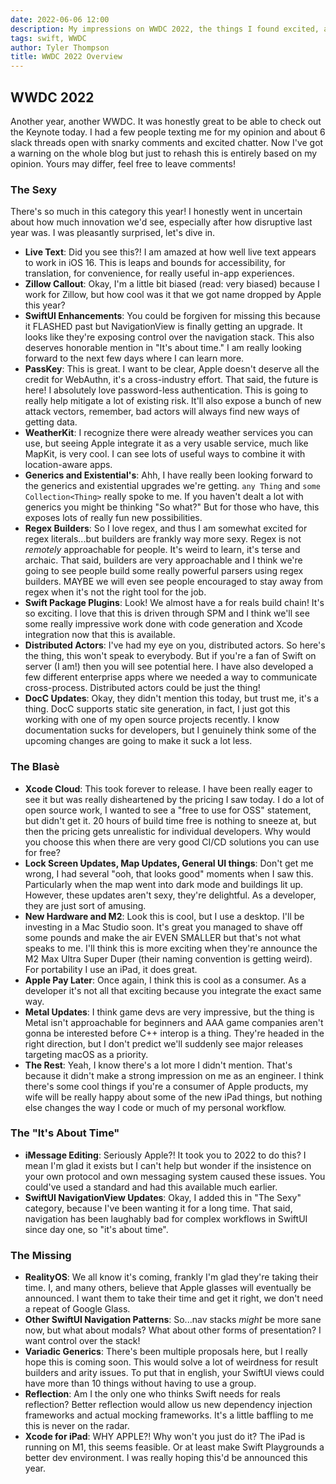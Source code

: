```yaml
---
date: 2022-06-06 12:00
description: My impressions on WWDC 2022, the things I found excited, and areas I intend to explore next.
tags: swift, WWDC
author: Tyler Thompson
title: WWDC 2022 Overview
---
```


## WWDC 2022
Another year, another WWDC. It was honestly great to be able to check out the Keynote today. I had a few people texting me for my opinion and about 6 slack threads open with snarky comments and excited chatter. Now I've got a warning on the whole blog but just to rehash this is entirely based on my opinion. Yours may differ, feel free to leave comments!

### The Sexy
There's so much in this category this year! I honestly went in uncertain about how much innovation we'd see, especially after how disruptive last year was. I was pleasantly surprised, let's dive in.

- **Live Text**: Did you see this?! I am amazed at how well live text appears to work in iOS 16. This is leaps and bounds for accessibility, for translation, for convenience, for really useful in-app experiences.
- **Zillow Callout**: Okay, I'm a little bit biased (read: very biased) because I work for Zillow, but how cool was it that we got name dropped by Apple this year?
- **SwiftUI Enhancements**: You could be forgiven for missing this because it FLASHED past but NavigationView is finally getting an upgrade. It looks like they're exposing control over the navigation stack. This also deserves honorable mention in "It's about time." I am really looking forward to the next few days where I can learn more.
- **PassKey**: This is great. I want to be clear, Apple doesn't deserve all the credit for WebAuthn, it's a cross-industry effort. That said, the future is here! I absolutely love password-less authentication. This is going to really help mitigate a lot of existing risk. It'll also expose a bunch of new attack vectors, remember, bad actors will always find new ways of getting data.
- **WeatherKit**: I recognize there were already weather services you can use, but seeing Apple integrate it as a very usable service, much like MapKit, is very cool. I can see lots of useful ways to combine it with location-aware apps. 
- **Generics and Existential's**: Ahh, I have really been looking forward to the generics and existential upgrades we're getting. `any Thing` and `some Collection<Thing>` really spoke to me. If you haven't dealt a lot with generics you might be thinking "So what?" But for those who have, this exposes lots of really fun new possibilities. 
- **Regex Builders**: So I love regex, and thus I am somewhat excited for regex literals...but builders are frankly way more sexy. Regex is not *remotely* approachable for people. It's weird to learn, it's terse and archaic. That said, builders are very approachable and I think we're going to see people build some really powerful parsers using regex builders. MAYBE we will even see people encouraged to stay away from regex when it's not the right tool for the job.
- **Swift Package Plugins**: Look! We almost have a for reals build chain! It's so exciting. I love that this is driven through SPM and I think we'll see some really impressive work done with code generation and Xcode integration now that this is available.
- **Distributed Actors**: I've had my eye on you, distributed actors. So here's the thing, this won't speak to everybody. But if you're a fan of Swift on server (I am!) then you will see potential here. I have also developed a few different enterprise apps where we needed a way to communicate cross-process. Distributed actors could be just the thing!
- **DocC Updates**: Okay, they didn't mention this today, but trust me, it's a thing. DocC supports static site generation, in fact, I just got this working with one of my open source projects recently. I know documentation sucks for developers, but I genuinely think some of the upcoming changes are going to make it suck a lot less.

### The Blasè
- **Xcode Cloud**: This took forever to release. I have been really eager to see it but was really disheartened by the pricing I saw today. I do a lot of open source work, I wanted to see a "free to use for OSS" statement, but didn't get it. 20 hours of build time free is nothing to sneeze at, but then the pricing gets unrealistic for individual developers. Why would you choose this when there are very good CI/CD solutions you can use for free?
- **Lock Screen Updates, Map Updates, General UI things**: Don't get me wrong, I had several "ooh, that looks good" moments when I saw this. Particularly when the map went into dark mode and buildings lit up. However, these updates aren't sexy, they're delightful. As a developer, they are just sort of amusing.
- **New Hardware and M2**: Look this is cool, but I use a desktop. I'll be investing in a Mac Studio soon. It's great you managed to shave off some pounds and make the air EVEN SMALLER but that's not what speaks to me. I'll think this is more exciting when they're announce the M2 Max Ultra Super Duper (their naming convention is getting weird). For portability I use an iPad, it does great.
- **Apple Pay Later**: Once again, I think this is cool as a consumer. As a developer it's not all that exciting because you integrate the exact same way. 
- **Metal Updates**: I think game devs are very impressive, but the thing is Metal isn't approachable for beginners and AAA game companies aren't gonna be interested before C++ interop is a thing. They're headed in the right direction, but I don't predict we'll suddenly see major releases targeting macOS as a priority.
- **The Rest**: Yeah, I know there's a lot more I didn't mention. That's because it didn't make a strong impression on me as an engineer. I think there's some cool things if you're a consumer of Apple products, my wife will be really happy about some of the new iPad things, but nothing else changes the way I code or much of my personal workflow.

### The "It's About Time"
- **iMessage Editing**: Seriously Apple?! It took you to 2022 to do this? I mean I'm glad it exists but I can't help but wonder if the insistence on your own protocol and own messaging system caused these issues. You could've used a standard and had this available much earlier.
- **SwiftUI NavigationView Updates**: Okay, I added this in "The Sexy" category, because I've been wanting it for a long time. That said, navigation has been laughably bad for complex workflows in SwiftUI since day one, so "it's about time".

### The Missing
- **RealityOS**: We all know it's coming, frankly I'm glad they're taking their time. I, and many others, believe that Apple glasses will eventually be announced. I want them to take their time and get it right, we don't need a repeat of Google Glass.
- **Other SwiftUI Navigation Patterns**: So...nav stacks *might* be more sane now, but what about modals? What about other forms of presentation? I want control over the stack!
- **Variadic Generics**: There's been multiple proposals here, but I really hope this is coming soon. This would solve a lot of weirdness for result builders and arity issues. To put that in english, your SwiftUI views could have more than 10 things without having to use a group.
- **Reflection**: Am I the only one who thinks Swift needs for reals reflection? Better reflection would allow us new dependency injection frameworks and actual mocking frameworks. It's a little baffling to me this is never on the radar.
- **Xcode for iPad**: WHY APPLE?! Why won't you just do it? The iPad is running on M1, this seems feasible. Or at least make Swift Playgrounds a better dev environment. I was really hoping this'd be announced this year.